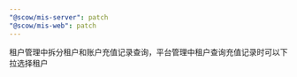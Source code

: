 ```yaml
---
"@scow/mis-server": patch
"@scow/mis-web": patch
---
```


租户管理中拆分租户和账户充值记录查询，平台管理中租户查询充值记录时可以下拉选择租户
